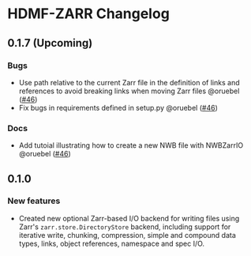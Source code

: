 # HDMF-ZARR Changelog

## 0.1.7 (Upcoming)

### Bugs
* Use path relative to the current Zarr file in the definition of links and references to avoid breaking
  links when moving Zarr files @oruebel ([#46](https://github.com/hdmf-dev/hdmf-zarr/pull/46))
* Fix bugs in requirements defined in setup.py @oruebel ([#46](https://github.com/hdmf-dev/hdmf-zarr/pull/46))

### Docs
* Add tutoial illustrating how to create a new NWB file with NWBZarrIO @oruebel ([#46](https://github.com/hdmf-dev/hdmf-zarr/pull/46))

## 0.1.0 

### New features

- Created new optional Zarr-based I/O backend for writing files using Zarr's `zarr.store.DirectoryStore` backend, including support for iterative write, chunking, compression, simple and compound data types, links, object references, namespace and spec I/O.
